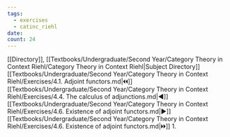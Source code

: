```yaml
---
tags:
  - exercises
  - catinc_riehl
date: 
count: 24
---
```

[[Directory]], [[Textbooks/Undergraduate/Second Year/Category Theory in Context Riehl/Category Theory in Context Riehl|Subject Directory]]
[[Textbooks/Undergraduate/Second Year/Category Theory in Context Riehl/Exercises/4.1. Adjoint functors.md|🞀🞀]] [[Textbooks/Undergraduate/Second Year/Category Theory in Context Riehl/Exercises/4.4. The calculus of adjunctions.md|◀]] [[Textbooks/Undergraduate/Second Year/Category Theory in Context Riehl/Exercises/4.6. Existence of adjoint functors.md|▶]] [[Textbooks/Undergraduate/Second Year/Category Theory in Context Riehl/Exercises/4.6. Existence of adjoint functors.md|🞂🞂]]
1. 
